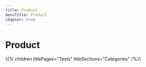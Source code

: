 ```yaml
---
title: Product
menuTitle: Product
chapter: true
---
```


# Product

{{% children titlePages="Tests" titleSections="Categories" /%}}

